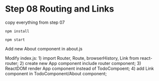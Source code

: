 # Step 08 Routing and Links

copy everything from step 07

`npm install`

`npm start`

Add new About component in about.js

Modify index.js: 1) import Router, Route, browserHistory, Link from react-router;
2) create new App component include router component; 
3) ReactDOM render App component instead of TodoCompoent;
4) add Link component in TodoComponent/About component;
